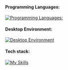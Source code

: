 
#### Programming Languages:  
[![Programming Languages:](https://skillicons.dev/icons?i=py,go,js,ts)](https://skillicons.dev)

#### Desktop Environment:

[![Desktop Environment](https://skillicons.dev/icons?i=git,docker,postman,github,gitlab,pycharm&perline=8)](https://skillicons.dev)

#### Tech stack:

[![My Skills](https://skillicons.dev/icons?i=sentry,linux,bash,mongodb,aws,postgres,django,fastapi,nginx,rabbitmq,githubactions,mysql,redis,express,sequelize,react,redux,sass,vite,yarn,materialui,html,css,&perline=8)](https://skillicons.dev) 


